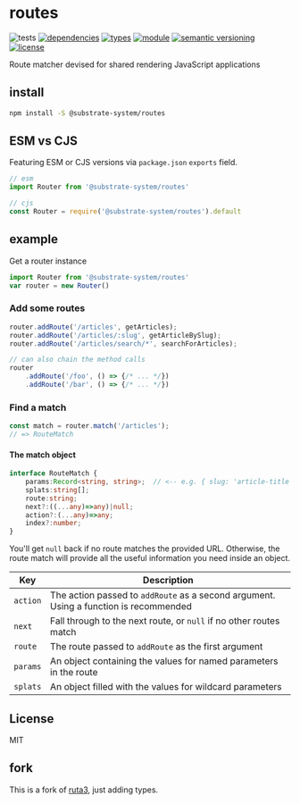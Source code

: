# routes
![tests](https://github.com/substrate-system/routes/actions/workflows/nodejs.yml/badge.svg)
[![dependencies](https://img.shields.io/badge/dependencies-zero-brightgreen.svg?style=flat-square)](package.json)
[![types](https://img.shields.io/npm/types/msgpackr?style=flat-square)](README.md)
[![module](https://img.shields.io/badge/module-ESM%2FCJS-blue?style=flat-square)](README.md)
[![semantic versioning](https://img.shields.io/badge/semver-2.0.0-brightgreen?logo=semver&style=flat-square)](https://semver.org/)
[![license](https://img.shields.io/badge/license-Polyform_Non_Commercial-26bc71?style=flat-square)](LICENSE)


Route matcher devised for shared rendering JavaScript applications

## install
```sh
npm install -S @substrate-system/routes
```

## ESM vs CJS
Featuring ESM or CJS versions via `package.json` `exports` field.

```js
// esm
import Router from '@substrate-system/routes'
```

```js
// cjs
const Router = require('@substrate-system/routes').default
```

## example
Get a router instance

```js
import Router from '@substrate-system/routes'
var router = new Router()
```

### Add some routes
```js
router.addRoute('/articles', getArticles);
router.addRoute('/articles/:slug', getArticleBySlug);
router.addRoute('/articles/search/*', searchForArticles);

// can also chain the method calls
router
    .addRoute('/foo', () => {/* ... */})
    .addRoute('/bar', () => {/* ... */})
```

### Find a match

```js
const match = router.match('/articles');
// => RouteMatch
```

#### The match object
```ts
interface RouteMatch {
    params:Record<string, string>;  // <-- e.g. { slug: 'article-title' }
    splats:string[];
    route:string;
    next?:((...any)=>any)|null;
    action?:(...any)=>any;
    index?:number;
}
```

You'll get `null` back if no route matches the provided URL. Otherwise, the
route match will provide all the useful information you need inside an object.

Key               | Description
------------------|---------------------------------------------------------------------------------------
`action`          | The action passed to `addRoute` as a second argument. Using a function is recommended
`next`            | Fall through to the next route, or `null` if no other routes match
`route`           | The route passed to `addRoute` as the first argument
`params`          | An object containing the values for named parameters in the route
`splats`          | An object filled with the values for wildcard parameters

## License

MIT

## fork
This is a fork of [ruta3](https://www.npmjs.com/package/ruta3), just adding types.
